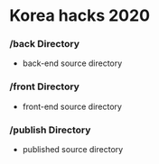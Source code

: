 Korea hacks 2020
=======================


### /back Directory
 - back-end source directory

### /front Directory
 - front-end source directory

### /publish Directory
 - published source directory
